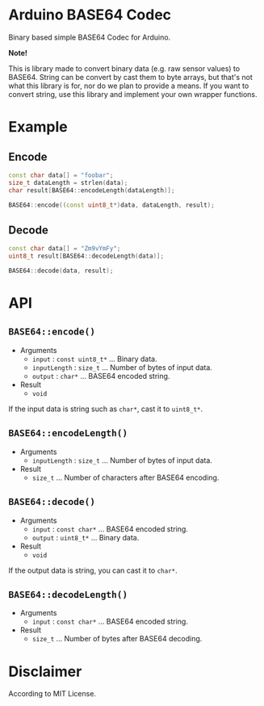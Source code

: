 # **Arduino BASE64 Codec**
Binary based simple BASE64 Codec for Arduino.

**Note!**

This is library made to convert binary data (e.g. raw sensor values) to BASE64.
String can be convert by cast them to byte arrays, but that's not what this library is for, nor do we plan to provide a means.
If you want to convert string, use this library and implement your own wrapper functions.

# Example
## Encode
```c++
const char data[] = "foobar";
size_t dataLength = strlen(data);
char result[BASE64::encodeLength(dataLength)];

BASE64::encode((const uint8_t*)data, dataLength, result);
```

## Decode
```c++
const char data[] = "Zm9vYmFy";
uint8_t result[BASE64::decodeLength(data)];

BASE64::decode(data, result);
```

# API
## `BASE64::encode()`
- Arguments
    - `input` : `const uint8_t*` ... Binary data.
    - `inputLength` : `size_t` ... Number of bytes of input data.
    - `output` : `char*` ... BASE64 encoded string.
- Result
    - `void`

If the input data is string such as `char*`, cast it to `uint8_t*`.

## `BASE64::encodeLength()`
- Arguments
    - `inputLength` : `size_t` ... Number of bytes of input data.
- Result
    - `size_t` ... Number of characters after BASE64 encoding.

## `BASE64::decode()`
- Arguments
    - `input` : `const char*` ... BASE64 encoded string.
    - `output` : `uint8_t*` ... Binary data.
- Result
    - `void`

If the output data is string, you can cast it to `char*`.

## `BASE64::decodeLength()`
- Arguments
    - `input` : `const char*` ... BASE64 encoded string.
- Result
    - `size_t` ... Number of bytes after BASE64 decoding.

# Disclaimer
According to MIT License.